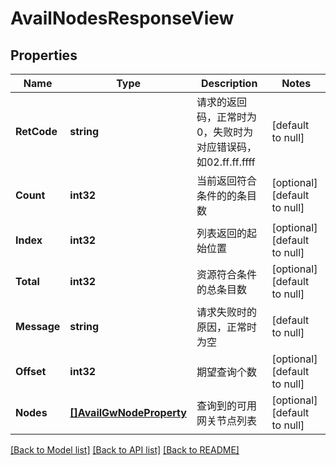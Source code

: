 # AvailNodesResponseView

## Properties
Name | Type | Description | Notes
------------ | ------------- | ------------- | -------------
**RetCode** | **string** | 请求的返回码，正常时为0，失败时为对应错误码，如02.ff.ff.ffff | [default to null]
**Count** | **int32** | 当前返回符合条件的的条目数 | [optional] [default to null]
**Index** | **int32** | 列表返回的起始位置 | [optional] [default to null]
**Total** | **int32** | 资源符合条件的总条目数 | [optional] [default to null]
**Message** | **string** | 请求失败时的原因，正常时为空 | [default to null]
**Offset** | **int32** | 期望查询个数 | [optional] [default to null]
**Nodes** | [**[]AvailGwNodeProperty**](AvailGWNodeProperty.md) | 查询到的可用网关节点列表 | [optional] [default to null]

[[Back to Model list]](../README.md#documentation-for-models) [[Back to API list]](../README.md#documentation-for-api-endpoints) [[Back to README]](../README.md)



